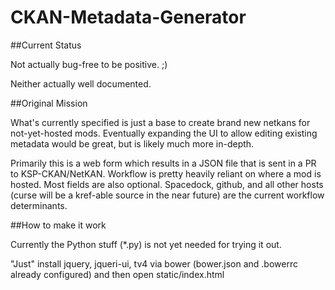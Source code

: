 # CKAN-Metadata-Generator


##Current Status

Not actually bug-free to be positive. ;)

Neither actually well documented.


##Original Mission

What's currently specified is just a base to create brand new netkans for not-yet-hosted mods. Eventually expanding the UI to allow editing existing metadata would be great, but is likely much more in-depth.

Primarily this is a web form which results in a JSON file that is sent in a PR to KSP-CKAN/NetKAN. Workflow is pretty heavily reliant on where a mod is hosted. Most fields are also optional.
Spacedock, github, and all other hosts (curse will be a kref-able source in the near future) are the current workflow determinants.


##How to make it work

Currently the Python stuff (*.py) is not yet needed for trying it out.

"Just" install jquery, jqueri-ui, tv4 via bower (bower.json and .bowerrc already configured) and then open static/index.html